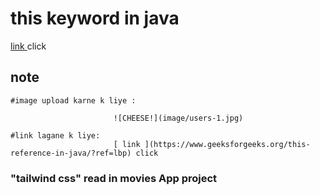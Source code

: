 #  this keyword in java

 [ link ](https://www.geeksforgeeks.org/this-reference-in-java/?ref=lbp) click 



## note 
    
    
    #image upload karne k liye :

                           ![CHEESE!](image/users-1.jpg)

    #link lagane k liye:
                           [ link ](https://www.geeksforgeeks.org/this-reference-in-java/?ref=lbp) click

### "tailwind css" read in movies App project      